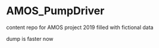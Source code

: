 # AMOS_PumpDriver
content repo for AMOS project 2019 filled with fictional data

dump is faster now
